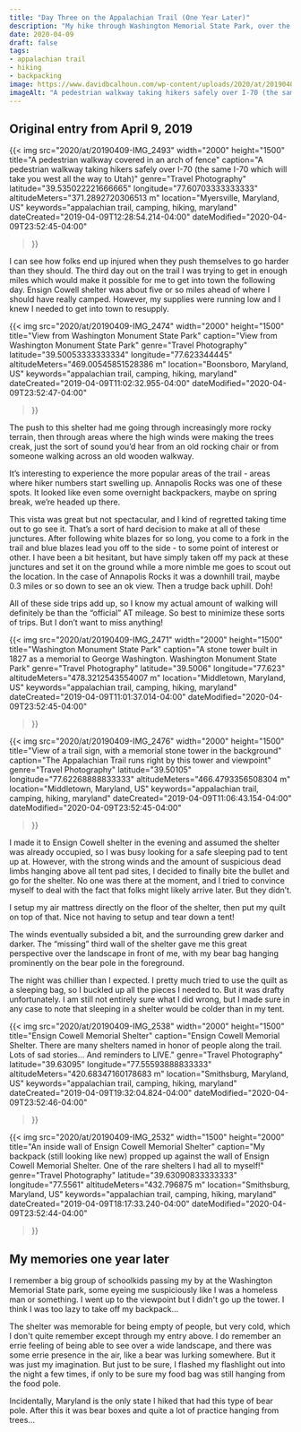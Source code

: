 ```yaml
---
title: "Day Three on the Appalachian Trail (One Year Later)"
description: "My hike through Washington Memorial State Park, over the picturesque pedestrian walkway on I-70, and finally to Ensign Cowell Memorial shelter"
date: 2020-04-09
draft: false
tags:
- appalachian trail
- hiking
- backpacking
image: https://www.davidbcalhoun.com/wp-content/uploads/2020/at/20190409-IMG_2493-2000px-resize.jpeg
imageAlt: "A pedestrian walkway taking hikers safely over I-70 (the same I-70 which will take you west all the way to Utah)"
---
```


## Original entry from April 9, 2019

{{< img
    src="2020/at/20190409-IMG_2493"
    width="2000"
    height="1500"
    title="A pedestrian walkway covered in an arch of fence"
    caption="A pedestrian walkway taking hikers safely over I-70 (the same I-70 which will take you west all the way to Utah)"
    genre="Travel Photography"
    latitude="39.535022221666665"
    longitude="77.60703333333333"
    altitudeMeters="371.2892720306513 m"
    location="Myersville, Maryland, US"
    keywords="appalachian trail, camping, hiking, maryland"
    dateCreated="2019-04-09T12:28:54.214-04:00"
    dateModified="2020-04-09T23:52:45-04:00"
>}}

I can see how folks end up injured when they push themselves to go harder than they should.  The third day out on the trail I was trying to get in enough miles which would make it possible for me to get into town the following day.  Ensign Cowell shelter was about five or so miles ahead of where I should have really camped.  However, my supplies were running low and I knew I needed to get into town to resupply.

{{< img
    src="2020/at/20190409-IMG_2474"
    width="2000"
    height="1500"
    title="View from Washington Monument State Park"
    caption="View from Washington Monument State Park"
    genre="Travel Photography"
    latitude="39.50053333333334"
    longitude="77.623344445"
    altitudeMeters="469.00545851528386 m"
    location="Boonsboro, Maryland, US"
    keywords="appalachian trail, camping, hiking, maryland"
    dateCreated="2019-04-09T11:02:32.955-04:00"
    dateModified="2020-04-09T23:52:47-04:00"
>}}

The push to this shelter had me going through increasingly more rocky terrain, then through areas where the high winds were making the trees creak, just the sort of sound you’d hear from an old rocking chair or from someone walking across an old wooden walkway.

It’s interesting to experience the more popular areas of the trail - areas where hiker numbers start swelling up.  Annapolis Rocks was one of these spots.  It looked like even some overnight backpackers, maybe on spring break, we’re headed up there.

This vista was great but not spectacular, and I kind of regretted taking time out to go see it.  That’s a sort of hard decision to make at all of these junctures.  After following white blazes for so long, you come to a fork in the trail and blue blazes lead you off to the side - to some point of interest or other.  I have been a bit hesitant, but have simply taken off my pack at these junctures and set it on the ground while a more nimble me goes to scout out the location.  In the case of Annapolis Rocks it was a downhill trail, maybe 0.3 miles or so down to see an ok view.  Then a trudge back uphill.  Doh!

All of these side trips add up, so I know my actual amount of walking will definitely be than the “official” AT mileage.  So best to minimize these sorts of trips.  But I don’t want to miss anything!

{{< img
    src="2020/at/20190409-IMG_2471"
    width="2000"
    height="1500"
    title="Washington Monument State Park"
    caption="A stone tower built in 1827 as a memorial to George Washington.  Washington Monument State Park"
    genre="Travel Photography"
    latitude="39.5006"
    longitude="77.623"
    altitudeMeters="478.3212543554007 m"
    location="Middletown, Maryland, US"
    keywords="appalachian trail, camping, hiking, maryland"
    dateCreated="2019-04-09T11:01:37.014-04:00"
    dateModified="2020-04-09T23:52:45-04:00"
>}}


{{< img
    src="2020/at/20190409-IMG_2476"
    width="2000"
    height="1500"
    title="View of a trail sign, with a memorial stone tower in the background"
    caption="The Appalachian Trail runs right by this tower and viewpoint"
    genre="Travel Photography"
    latitude="39.50105"
    longitude="77.62268888833333"
    altitudeMeters="466.4793356508304 m"
    location="Middletown, Maryland, US"
    keywords="appalachian trail, camping, hiking, maryland"
    dateCreated="2019-04-09T11:06:43.154-04:00"
    dateModified="2020-04-09T23:52:45-04:00"
>}}

I made it to Ensign Cowell shelter in the evening and assumed the shelter was already occupied, so I was busy looking for a safe sleeping pad to tent up at.  However, with the strong winds and the amount of suspicious dead limbs hanging above all tent pad sites, I decided to finally bite the bullet and go for the shelter.  No one was there at the moment, and I tried to convince myself to deal with the fact that folks might likely arrive later.  But they didn’t.

I setup my air mattress directly on the floor of the shelter, then put my quilt on top of that.  Nice not having to setup and tear down a tent!

The winds eventually subsided a bit, and the surrounding grew darker and darker.  The “missing” third wall of the shelter gave me this great perspective over the landscape in front of me, with my bear bag hanging prominently on the bear pole in the foreground.

The night was chillier than I expected.  I pretty much tried to use the quilt as a sleeping bag, so I buckled up all the pieces I needed to.  But it was drafty unfortunately.  I am still not entirely sure what I did wrong, but I made sure in any case to note that sleeping in a shelter would be colder than in my tent.

{{< img
    src="2020/at/20190409-IMG_2538"
    width="2000"
    height="1500"
    title="Ensign Cowell Memorial Shelter"
    caption="Ensign Cowell Memorial Shelter.  There are many shelters named in honor of people along the trail.  Lots of sad stories...  And reminders to LIVE."
    genre="Travel Photography"
    latitude="39.63095"
    longitude="77.55593888833333"
    altitudeMeters="420.68347160178683 m"
    location="Smithsburg, Maryland, US"
    keywords="appalachian trail, camping, hiking, maryland"
    dateCreated="2019-04-09T19:32:04.824-04:00"
    dateModified="2020-04-09T23:52:46-04:00"
>}}

{{< img
    src="2020/at/20190409-IMG_2532"
    width="1500"
    height="2000"
    title="An inside wall of Ensign Cowell Memorial Shelter"
    caption="My backpack (still looking like new) propped up against the wall of Ensign Cowell Memorial Shelter.  One of the rare shelters I had all to myself!"
    genre="Travel Photography"
    latitude="39.63090833333333"
    longitude="77.5561"
    altitudeMeters="432.796875 m"
    location="Smithsburg, Maryland, US"
    keywords="appalachian trail, camping, hiking, maryland"
    dateCreated="2019-04-09T18:17:33.240-04:00"
    dateModified="2020-04-09T23:52:44-04:00"
>}}


## My memories one year later
I remember a big group of schoolkids passing my by at the Washington Memorial State park, some eyeing me suspiciously like I was a homeless man or something.  I went up to the viewpoint but I didn't go up the tower.  I think I was too lazy to take off my backpack...

The shelter was memorable for being empty of people, but very cold, which I don't quite remember except through my entry above.  I do remember an errie feeling of being able to see over a wide landscape, and there was some errie presence in the air, like a bear was lurking somewhere.  But it was just my imagination.  But just to be sure, I flashed my flashlight out into the night a few times, if only to be sure my food bag was still hanging from the food pole.

Incidentally, Maryland is the only state I hiked that had this type of bear pole.  After this it was bear boxes and quite a lot of practice hanging from trees...




